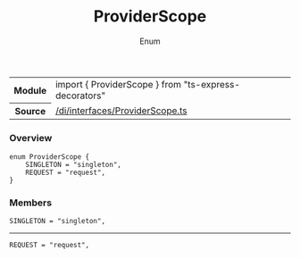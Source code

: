 
<header class="symbol-info-header"><h1 id="providerscope">ProviderScope</h1><label class="symbol-info-type-label enum">Enum</label></header>
<!-- summary -->
<section class="symbol-info"><table class="is-full-width"><tbody><tr><th>Module</th><td><div class="lang-typescript"><span class="token keyword">import</span> { ProviderScope }&nbsp;<span class="token keyword">from</span>&nbsp;<span class="token string">"ts-express-decorators"</span></div></td></tr><tr><th>Source</th><td><a href="https://github.com/Romakita/ts-express-decorators/blob/v3.9.2/src//di/interfaces/ProviderScope.ts#L0-L0">/di/interfaces/ProviderScope.ts</a></td></tr></tbody></table></section>
<!-- overview -->


### Overview


<pre><code class="typescript-lang ">enum ProviderScope <span class="token punctuation">{</span>
    SINGLETON = "singleton"<span class="token punctuation">,</span>
    REQUEST = "request"<span class="token punctuation">,</span>
<span class="token punctuation">}</span></code></pre>


<!-- Parameters -->

<!-- Description -->

<!-- Members -->







### Members



<div class="method-overview">
<pre><code class="typescript-lang ">SINGLETON = "singleton"<span class="token punctuation">,</span></code></pre>
</div>




<hr/>



<div class="method-overview">
<pre><code class="typescript-lang ">REQUEST = "request"<span class="token punctuation">,</span></code></pre>
</div>








